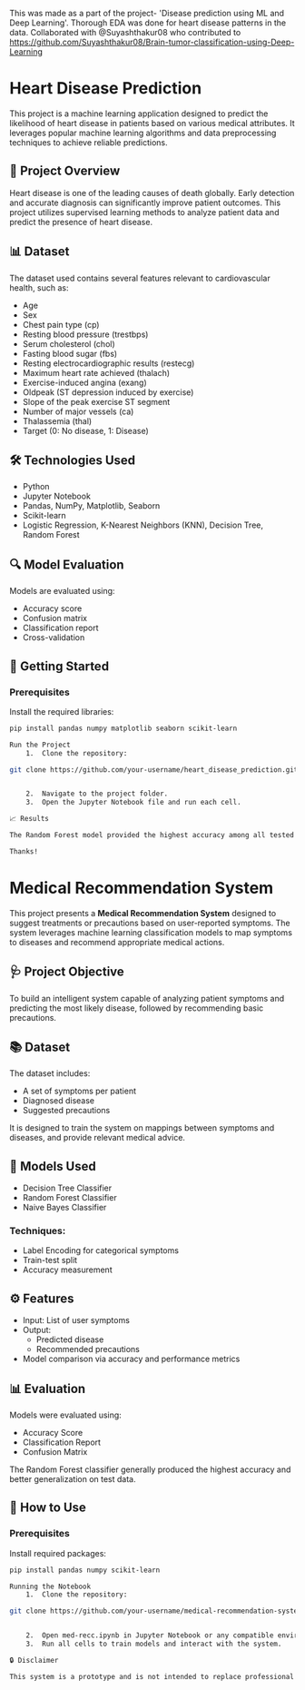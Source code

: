This was made as a part of the project- 'Disease prediction using ML and Deep Learning'.
Thorough EDA was done for heart disease patterns in the data.
Collaborated with @Suyashthakur08 who contributed to 
https://github.com/Suyashthakur08/Brain-tumor-classification-using-Deep-Learning


# Heart Disease Prediction

This project is a machine learning application designed to predict the likelihood of heart disease in patients based on various medical attributes. It leverages popular machine learning algorithms and data preprocessing techniques to achieve reliable predictions.

## 🧠 Project Overview

Heart disease is one of the leading causes of death globally. Early detection and accurate diagnosis can significantly improve patient outcomes. This project utilizes supervised learning methods to analyze patient data and predict the presence of heart disease.

## 📊 Dataset

The dataset used contains several features relevant to cardiovascular health, such as:

- Age
- Sex
- Chest pain type (cp)
- Resting blood pressure (trestbps)
- Serum cholesterol (chol)
- Fasting blood sugar (fbs)
- Resting electrocardiographic results (restecg)
- Maximum heart rate achieved (thalach)
- Exercise-induced angina (exang)
- Oldpeak (ST depression induced by exercise)
- Slope of the peak exercise ST segment
- Number of major vessels (ca)
- Thalassemia (thal)
- Target (0: No disease, 1: Disease)

## 🛠️ Technologies Used

- Python
- Jupyter Notebook
- Pandas, NumPy, Matplotlib, Seaborn
- Scikit-learn
- Logistic Regression, K-Nearest Neighbors (KNN), Decision Tree, Random Forest

## 🔍 Model Evaluation

Models are evaluated using:

- Accuracy score
- Confusion matrix
- Classification report
- Cross-validation

## 🚀 Getting Started

### Prerequisites

Install the required libraries:

```bash
pip install pandas numpy matplotlib seaborn scikit-learn

Run the Project
	1.	Clone the repository:

git clone https://github.com/your-username/heart_disease_prediction.git


	2.	Navigate to the project folder.
	3.	Open the Jupyter Notebook file and run each cell.

📈 Results

The Random Forest model provided the highest accuracy among all tested algorithms, indicating its strong performance for this classification task.

Thanks!
```



# Medical Recommendation System

This project presents a **Medical Recommendation System** designed to suggest treatments or precautions based on user-reported symptoms. The system leverages machine learning classification models to map symptoms to diseases and recommend appropriate medical actions.

## 🩺 Project Objective

To build an intelligent system capable of analyzing patient symptoms and predicting the most likely disease, followed by recommending basic precautions.

## 📚 Dataset

The dataset includes:

- A set of symptoms per patient
- Diagnosed disease
- Suggested precautions

It is designed to train the system on mappings between symptoms and diseases, and provide relevant medical advice.

## 🧪 Models Used

- Decision Tree Classifier
- Random Forest Classifier
- Naive Bayes Classifier

### Techniques:

- Label Encoding for categorical symptoms
- Train-test split
- Accuracy measurement

## ⚙️ Features

- Input: List of user symptoms
- Output:
  - Predicted disease
  - Recommended precautions
- Model comparison via accuracy and performance metrics

## 📊 Evaluation

Models were evaluated using:

- Accuracy Score
- Classification Report
- Confusion Matrix

The Random Forest classifier generally produced the highest accuracy and better generalization on test data.

## 🚀 How to Use

### Prerequisites

Install required packages:

```bash
pip install pandas numpy scikit-learn

Running the Notebook
	1.	Clone the repository:

git clone https://github.com/your-username/medical-recommendation-system.git


	2.	Open med-recc.ipynb in Jupyter Notebook or any compatible environment.
	3.	Run all cells to train models and interact with the system.

🔒 Disclaimer

This system is a prototype and is not intended to replace professional medical diagnosis. Always consult a certified healthcare provider for medical advice.

